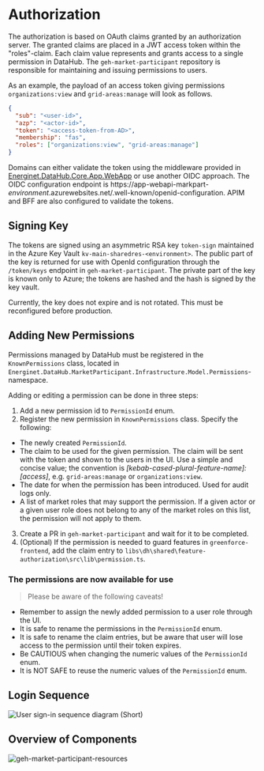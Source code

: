 # Authorization

The authorization is based on OAuth claims granted by an authorization server. The granted claims are placed in a JWT access token within the "roles"-claim. Each claim value represents and grants access to a single permission in DataHub. The `geh-market-participant` repository is responsible for maintaining and issuing permissions to users.

As an example, the payload of an access token giving permissions `organizations:view` and `grid-areas:manage` will look as follows.

```Json
{
  "sub": "<user-id>",
  "azp": "<actor-id>",
  "token": "<access-token-from-AD>",
  "membership": "fas",
  "roles": ["organizations:view", "grid-areas:manage"]
}
```

Domains can either validate the token using the middleware provided in [Energinet.DataHub.Core.App.WebApp](https://github.com/Energinet-DataHub/geh-core/blob/main/source/App/documents/authorization.md) or use another OIDC approach. The OIDC configuration endpoint is https://app-webapi-markpart-*environment*.azurewebsites.net/.well-known/openid-configuration. APIM and BFF are also configured to validate the tokens.

## Signing Key

The tokens are signed using an asymmetric RSA key `token-sign` maintained in the Azure Key Vault `kv-main-sharedres-<environment>`. The public part of the key is returned for use with OpenId configuration through the `/token/keys` endpoint in `geh-market-participant`. The private part of the key is known only to Azure; the tokens are hashed and the hash is signed by the key vault.

Currently, the key does not expire and is not rotated. This must be reconfigured before production.

## Adding New Permissions

Permissions managed by DataHub must be registered in the `KnownPermissions` class, located in `Energinet.DataHub.MarketParticipant.Infrastructure.Model.Permissions`-namespace.

Adding or editing a permission can be done in three steps:

1) Add a new permission id to `PermissionId` enum.
2) Register the new permission in `KnownPermissions` class. Specify the following:

  - The newly created `PermissionId`.
  - The claim to be used for the given permission. The claim will be sent with the token and shown to the users in the UI. Use a simple and concise value; the convention is *[kebab-cased-plural-feature-name]:[access]*, e.g. `grid-areas:manage` or `organizations:view`.
  - The date for when the permission has been introduced. Used for audit logs only.
  - A list of market roles that may support the permission. If a given actor or a given user role does not belong to any of the market roles on this list, the permission will not apply to them.

3) Create a PR in `geh-market-participant` and wait for it to be completed.
4) (Optional) If the permission is needed to guard features in `greenforce-frontend`, add the claim entry to `libs\dh\shared\feature-authorization\src\lib\permission.ts`.

### The permissions are now available for use

> Please be aware of the following caveats!

- Remember to assign the newly added permission to a user role through the UI.
- It is safe to rename the permissions in the `PermissionId` enum.
- It is safe to rename the claim entries, but be aware that user will lose access to the permission until their token expires.
- Be CAUTIOUS when changing the numeric values of the `PermissionId` enum.
- It is NOT SAFE to reuse the numeric values of the `PermissionId` enum.

## Login Sequence

![User sign-in sequence diagram (Short)](https://user-images.githubusercontent.com/77341673/206713883-70f26640-0f45-46fd-9871-f829e73f465a.png)

## Overview of Components

![geh-market-participant-resources](https://user-images.githubusercontent.com/77341673/206713903-e529e95e-965e-4024-96ae-4243d0c3eccf.png)
